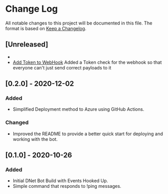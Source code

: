 # Change Log
All notable changes to this project will be documented in this file. The format is based on [Keep a Changelog](http://keepachangelog.com/).
 
## [Unreleased]
 
- 
- [Add Token to WebHook](https://github.com/GlennPrince/DNetBotTemplate/issues/10)
  Added a Token check for the webhook so that everyone can't just send correct payloads to it
 
## [0.2.0] - 2020-12-02

### Added
 
- Simplified Deployment method to Azure using GitHub Actions.

### Changed

- Improved the README to provide a better quick start for deploying and working with the bot.
 
## [0.1.0] - 2020-10-26
 
### Added

- Initial DNet Bot Build with Events Hooked Up.
- Simple command that responds to !ping messages.